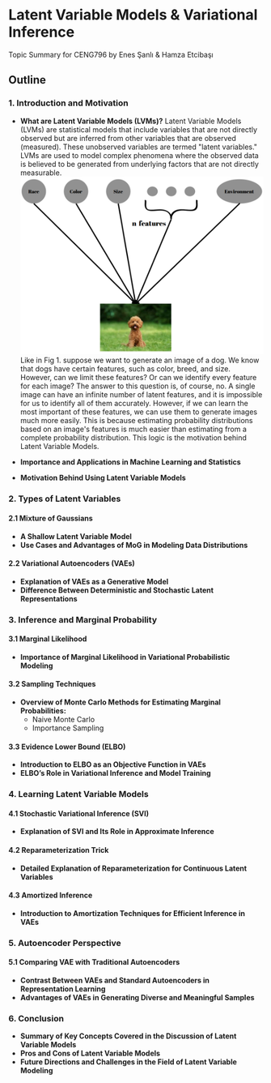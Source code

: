 # Latent Variable Models & Variational Inference
Topic Summary for CENG796 by Enes Şanlı &amp; Hamza Etcibaşı

## Outline

### 1. Introduction and Motivation
- **What are Latent Variable Models (LVMs)?**
Latent Variable Models (LVMs) are statistical models that include variables that are not directly observed but are inferred from other variables that are observed (measured). These unobserved variables are termed "latent variables." LVMs are used to model complex phenomena where the observed data is believed to be generated from underlying factors that are not directly measurable.
![Örnek resim](img1.png "Fig 1. Latent Variables")
Like in Fig 1. suppose we want to generate an image of a dog. We know that dogs have certain features, such as color, breed, and size. However, can we limit these features? Or can we identify every feature for each image? The answer to this question is, of course, no. A single image can have an infinite number of latent features, and it is impossible for us to identify all of them accurately. However, if we can learn the most important of these features, we can use them to generate images much more easily. This is because estimating probability distributions based on an image's features is much easier than estimating from a complete probability distribution. This logic is the motivation behind Latent Variable Models.

- **Importance and Applications in Machine Learning and Statistics**
- **Motivation Behind Using Latent Variable Models**

### 2. Types of Latent Variables
#### 2.1 Mixture of Gaussians
- **A Shallow Latent Variable Model**
- **Use Cases and Advantages of MoG in Modeling Data Distributions**

#### 2.2 Variational Autoencoders (VAEs)
- **Explanation of VAEs as a Generative Model**
- **Difference Between Deterministic and Stochastic Latent Representations**

### 3. Inference and Marginal Probability
#### 3.1 Marginal Likelihood
- **Importance of Marginal Likelihood in Variational Probabilistic Modeling**

#### 3.2 Sampling Techniques
- **Overview of Monte Carlo Methods for Estimating Marginal Probabilities:**
  - Naive Monte Carlo
  - Importance Sampling

#### 3.3 Evidence Lower Bound (ELBO)
- **Introduction to ELBO as an Objective Function in VAEs**
- **ELBO’s Role in Variational Inference and Model Training**

### 4. Learning Latent Variable Models
#### 4.1 Stochastic Variational Inference (SVI)
- **Explanation of SVI and Its Role in Approximate Inference**

#### 4.2 Reparameterization Trick
- **Detailed Explanation of Reparameterization for Continuous Latent Variables**

#### 4.3 Amortized Inference
- **Introduction to Amortization Techniques for Efficient Inference in VAEs**

### 5. Autoencoder Perspective
#### 5.1 Comparing VAE with Traditional Autoencoders
- **Contrast Between VAEs and Standard Autoencoders in Representation Learning**
- **Advantages of VAEs in Generating Diverse and Meaningful Samples**

### 6. Conclusion
- **Summary of Key Concepts Covered in the Discussion of Latent Variable Models**
- **Pros and Cons of Latent Variable Models**
- **Future Directions and Challenges in the Field of Latent Variable Modeling**
